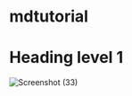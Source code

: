 # mdtutorial
# Heading level 1
![Screenshot (33)](https://github.com/user-attachments/assets/0fda4047-35ec-4eb0-ae83-2515ee684c64)
